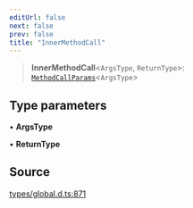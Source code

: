 ```yaml
---
editUrl: false
next: false
prev: false
title: "InnerMethodCall"
---
```


> **InnerMethodCall**\<`ArgsType`, `ReturnType`\>: [`MethodCallParams`](../interfaces/MethodCallParams.md)\<`ArgsType`\>

## Type parameters

• **ArgsType**

• **ReturnType**

## Source

[types/global.d.ts:871](https://github.com/algorandfoundation/tealscript/blob/e015f8b0/types/global.d.ts#L871)
